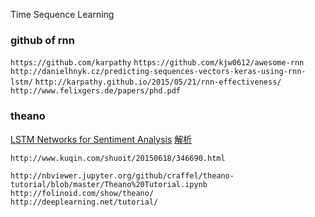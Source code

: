 Time Sequence Learning


### github of rnn

`https://github.com/karpathy`
`https://github.com/kjw0612/awesome-rnn`
`http://danielhnyk.cz/predicting-sequences-vectors-keras-using-rnn-lstm/`
`http://karpathy.github.io/2015/05/21/rnn-effectiveness/`
`http://www.felixgers.de/papers/phd.pdf`


### theano
[LSTM Networks for Sentiment Analysis](http://deeplearning.net/tutorial/lstm.html)  [解析](http://www.360doc.com/content/16/0328/15/1317564_545896520.shtml) 

`http://www.kuqin.com/shuoit/20150618/346690.html`

`http://nbviewer.jupyter.org/github/craffel/theano-tutorial/blob/master/Theano%20Tutorial.ipynb`
`http://folinoid.com/show/theano/`  
`http://deeplearning.net/tutorial/`
